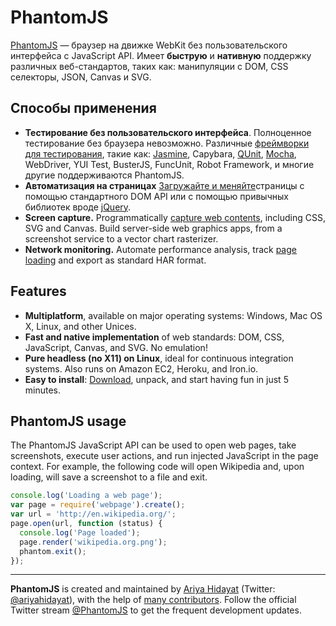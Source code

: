 # PhantomJS

[PhantomJS](http://phantomjs.org/) — браузер на движке WebKit без пользовательского интерфейса c JavaScript API. Имеет **быструю** и **нативную** поддержку различных веб-стандартов, таких как: манипуляции с DOM, CSS селекторы, JSON, Canvas и SVG.

## Способы применения

- **Тестирование без пользовательского интерфейса**. Полноценное тестирование без браузера невозможно. Различные [фреймворки для тестирования](http://phantomjs.org/headless-testing.html), такие как: [Jasmine](https://github.com/andrew--r/SJSJ/blob/master/glossary/JASMINE.md), Capybara, [QUnit](https://github.com/andrew--r/SJSJ/blob/master/glossary/QUNIT.md), [Mocha](https://github.com/andrew--r/SJSJ/blob/master/glossary/MOCHA.md), WebDriver, YUI Test, BusterJS, FuncUnit, Robot Framework, и многие другие поддерживаются PhantomJS.
- **Автоматизация на страницах** [Загружайте и меняйте](http://phantomjs.org/page-automation.html)страницы с помощью стандартного DOM API или с помощью привычных библиотек вроде [jQuery](https://github.com/andrew--r/SJSJ/blob/master/glossary/JQUERY.md).
- **Screen capture.** Programmatically [capture web contents](http://phantomjs.org/screen-capture.html), including CSS, SVG and Canvas. Build server-side web graphics apps, from a screenshot service to a vector chart rasterizer.
- **Network monitoring.** Automate performance analysis, track [page loading](http://phantomjs.org/network-monitoring.html) and export as standard HAR format.

## Features

- **Multiplatform**, available on major operating systems: Windows, Mac OS X, Linux, and other Unices.
- **Fast and native implementation** of web standards: DOM, CSS, JavaScript, Canvas, and SVG. No emulation!
- **Pure headless (no X11) on Linux**, ideal for continuous integration systems. Also runs on Amazon EC2, Heroku, and Iron.io.
- **Easy to install**: [Download](http://phantomjs.org/download.html), unpack, and start having fun in just 5 minutes.

## PhantomJS usage

The PhantomJS JavaScript API can be used to open web pages, take screenshots, execute user actions, and run injected JavaScript in the page context. For example, the following code will open Wikipedia and, upon loading, will save a screenshot to a file and exit.

```js
console.log('Loading a web page');
var page = require('webpage').create();
var url = 'http://en.wikipedia.org/';
page.open(url, function (status) {
  console.log('Page loaded');
  page.render('wikipedia.org.png');
  phantom.exit();
});
```

<hr>

**PhantomJS** is created and maintained by [Ariya Hidayat](http://ariya.ofilabs.com/about) (Twitter: [@ariyahidayat](http://twitter.com/ariyahidayat)), with the help of [many contributors](https://github.com/ariya/phantomjs/contributors). Follow the official Twitter stream [@PhantomJS](http://twitter.com/PhantomJS) to get the frequent development updates.
